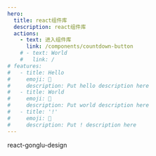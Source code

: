 ```yaml
---
hero:
  title: react组件库
  description: react组件库
  actions:
    - text: 进入组件库
      link: /components/countdown-button
    # - text: World
    #   link: /
# features:
#   - title: Hello
#     emoji: 💎
#     description: Put hello description here
#   - title: World
#     emoji: 🌈
#     description: Put world description here
#   - title: '!'
#     emoji: 🚀
#     description: Put ! description here
---
```


react-gonglu-design
